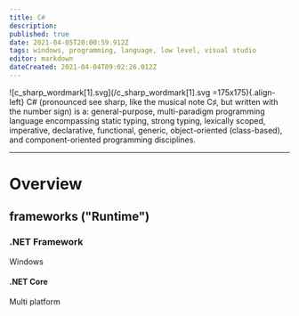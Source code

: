 ```yaml
---
title: C#
description: 
published: true
date: 2021-04-05T20:00:59.912Z
tags: windows, programming, language, low level, visual studio
editor: markdown
dateCreated: 2021-04-04T09:02:26.012Z
---
```



![c_sharp_wordmark[1].svg](/c_sharp_wordmark[1].svg =175x175){.align-left} 
C# (pronounced see sharp, like the musical note C♯, but written with the number sign) is a: 
general-purpose, multi-paradigm programming language encompassing static typing, 
strong typing, lexically scoped, imperative, 
declarative, functional, generic, 
object-oriented (class-based), and component-oriented programming disciplines.

---

# Overview
## frameworks ("Runtime")
### .NET Framework
Windows

#### .NET Core
Multi platform